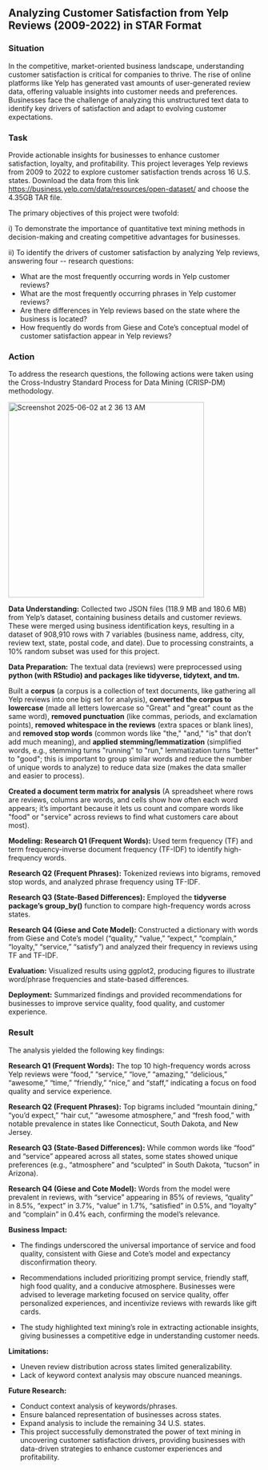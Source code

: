 ## Analyzing Customer Satisfaction from Yelp Reviews (2009-2022) in STAR Format

### Situation
In the competitive, market-oriented business landscape, understanding customer satisfaction is critical for companies to thrive. The rise of online platforms like Yelp has generated vast amounts of user-generated review data, offering valuable insights into customer needs and preferences. Businesses face the challenge of analyzing this unstructured text data to identify key drivers of satisfaction and adapt to evolving customer expectations. 

### Task
Provide actionable insights for businesses to enhance customer satisfaction, loyalty, and profitability. This project leverages Yelp reviews from 2009 to 2022 to explore customer satisfaction trends across 16 U.S. states. Download the data from this link https://business.yelp.com/data/resources/open-dataset/ and choose the 4.35GB TAR file. 

The primary objectives of this project were twofold:

i) To demonstrate the importance of quantitative text mining methods in decision-making and creating competitive advantages for businesses.

ii) To identify the drivers of customer satisfaction by analyzing Yelp reviews, answering four -- research questions:
- What are the most frequently occurring words in Yelp customer reviews?
- What are the most frequently occurring phrases in Yelp customer reviews?
- Are there differences in Yelp reviews based on the state where the business is located?
- How frequently do words from Giese and Cote’s conceptual model of customer satisfaction appear in Yelp reviews?

### Action
To address the research questions, the following actions were taken using the Cross-Industry Standard Process for Data Mining (CRISP-DM) methodology. 

<img width="391" alt="Screenshot 2025-06-02 at 2 36 13 AM" src="https://github.com/user-attachments/assets/c9c78813-4466-4741-9401-2f12874b43b4" />

**Data Understanding:** Collected two JSON files (118.9 MB and 180.6 MB) from Yelp’s dataset, containing business details and customer reviews. These were merged using business identification keys, resulting in a dataset of 908,910 rows with 7 variables (business name, address, city, review text, state, postal code, and date). Due to processing constraints, a 10% random subset was used for this project.

**Data Preparation:**
The textual data (reviews) were preprocessed using **python (with RStudio) and packages like tidyverse, tidytext, and tm.**

Built a **corpus** (a corpus is a collection of text documents, like gathering all Yelp reviews into one big set for analysis), **converted the corpus to lowercase** (made all letters lowercase so "Great" and "great" count as the same word), **removed punctuation** (like commas, periods, and exclamation points), **removed whitespace in the reviews** (extra spaces or blank lines), and **removed stop words** (common words like "the," "and," "is" that don’t add much meaning), and **applied stemming/lemmatization** (simplified words, e.g., stemming turns "running" to "run," lemmatization turns "better" to "good"; this is important to group similar words and reduce the number of unique words to analyze) to reduce data size (makes the data smaller and easier to process).

**Created a document term matrix for analysis** (A spreadsheet where rows are reviews, columns are words, and cells show how often each word appears; it’s important because it lets us count and compare words like "food" or "service" across reviews to find what customers care about most).

**Modeling:**
**Research Q1 (Frequent Words):** Used term frequency (TF) and term frequency-inverse document frequency (TF-IDF) to identify high-frequency words.

**Research Q2 (Frequent Phrases):** Tokenized reviews into bigrams, removed stop words, and analyzed phrase frequency using TF-IDF.

**Research Q3 (State-Based Differences):** Employed the **tidyverse package’s group_by()** function to compare high-frequency words across states.

**Research Q4 (Giese and Cote Model):** Constructed a dictionary with words from Giese and Cote’s model (“quality,” “value,” “expect,” “complain,” “loyalty,” “service,” “satisfy”) and analyzed their frequency in reviews using TF and TF-IDF.

**Evaluation:** Visualized results using ggplot2, producing figures to illustrate word/phrase frequencies and state-based differences.

**Deployment:** Summarized findings and provided recommendations for businesses to improve service quality, food quality, and customer experience.


### Result
The analysis yielded the following key findings:

**Research Q1 (Frequent Words):** The top 10 high-frequency words across Yelp reviews were “food,” “service,” “love,” “amazing,” “delicious,” “awesome,” “time,” “friendly,” “nice,” and “staff,” indicating a focus on food quality and service experience.

**Research Q2 (Frequent Phrases):** Top bigrams included “mountain dining,” “you’d expect,” “hair cut,” “awesome atmosphere,” and “fresh food,” with notable prevalence in states like Connecticut, South Dakota, and New Jersey.

**Research Q3 (State-Based Differences):** While common words like “food” and “service” appeared across all states, some states showed unique preferences (e.g., “atmosphere” and “sculpted” in South Dakota, “tucson” in Arizona). 

**Research Q4 (Giese and Cote Model):** Words from the model were prevalent in reviews, with “service” appearing in 85% of reviews, “quality” in 8.5%, “expect” in 3.7%, “value” in 1.7%, “satisfied” in 0.5%, and “loyalty” and “complain” in 0.4% each, confirming the model’s relevance.

**Business Impact:**
- The findings underscored the universal importance of service and food quality, consistent with Giese and Cote’s model and expectancy disconfirmation theory.

- Recommendations included prioritizing prompt service, friendly staff, high food quality, and a conducive atmosphere. Businesses were advised to leverage marketing focused on service quality, offer personalized experiences, and incentivize reviews with rewards like gift cards.

- The study highlighted text mining’s role in extracting actionable insights, giving businesses a competitive edge in understanding customer needs.

**Limitations:**
- Uneven review distribution across states limited generalizability.
- Lack of keyword context analysis may obscure nuanced meanings.

**Future Research:**
- Conduct context analysis of keywords/phrases.
- Ensure balanced representation of businesses across states.
- Expand analysis to include the remaining 34 U.S. states.
- This project successfully demonstrated the power of text mining in uncovering customer satisfaction drivers, providing businesses with data-driven strategies to enhance customer experiences and profitability.
